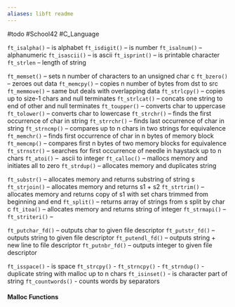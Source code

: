 ```yaml
---
aliases: libft readme
---
```

#todo #School42 #C_Language 

`ft_isalpha()` – is alphabet
`ft_isdigit()` – is number
`ft_isalnum()` – alphanumeric
`ft_isascii()` – is ascii
`ft_isprint()` – is printable character
`ft_strlen` –       length of string

`ft_memset()` –   sets n number of characters to an unsigned char c
`ft_bzero()` –     zeroes out data
`ft_memcpy()` –   copies n number of bytes from dst to src
`ft_memmove()` – same but deals with overlapping data
`ft_strlcpy()` – copies up to size-1 chars and null terminates
`ft_strlcat()` – concats one string to end of other and null terminates
`ft_toupper()` – converts char to uppercase
`ft_tolower()` – converts char to lowercase
`ft_strchr()` –   finds the first occurrence of char in string
`ft_strrchr()` – finds last occurrence of char in string
`ft_strncmp()` – compares up to n chars in two strings for equivalence
`ft_memchr()` –   finds first occurrence of char in n bytes of memory block
`ft_memcmp()` –   compares first n bytes of two memory blocks for equivalence
`ft_strnstr()` – searches for first occurrence of needle in haystack up to n chars
`ft_atoi()` –       ascii to integer
`ft_calloc()` –   mallocs memory and initiates all to zero
`ft_strdup()` –   allocates memory and duplicates string

`ft_substr()` –   allocates memory and returns substring of string s
`ft_strjoin()` – allocates memory and returns s1 + s2
`ft_strtrim()` – allocates memory and returns copy of s1 with set chars trimmed from beginning and end
`ft_split()` –     returns array of strings from s split by char c
`ft_itoa()` –       allocates memory and returns string of integer
`ft_strmapi()` – 
`ft_striteri()` – 

`ft_putchar_fd()` –  outputs char to given file descriptor 
`ft_putstr_fd()` –    outputs string to given file descriptor
`ft_putendl_fd()` –  outputs string + new line to file descriptor
`ft_putnbr_fd()` –    outputs integer to given file descriptor

`ft_isspace()` - is space
`ft_strcpy()` - 
`ft_strncpy()` - 
`ft_strndup()` - duplicate string with malloc up to n chars
`ft_isinset()` - is character part of string
`ft_countwords()` - counts words by separators

#### Malloc Functions